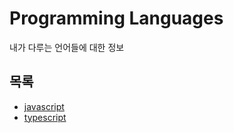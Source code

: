 # Programming Languages

내가 다루는 언어들에 대한 정보

## 목록

- [javascript](./javascript/README.md)
- [typescript](./typescript/README.md)
